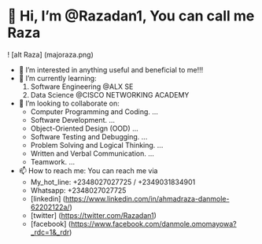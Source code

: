 # 👋 Hi, I’m @Razadan1, You can call me **Raza**
! [alt Raza] (majoraza.png)
- 👀 I’m interested in anything useful and beneficial to me!!!
- 🌱 I’m currently learning:
    1. Software Engineering @ALX SE
    2. Data Science @CISCO NETWORKING ACADEMY
- 💞️ I’m looking to collaborate on:
    -  Computer Programming and Coding. ...
    - Software Development. ...
    - Object-Oriented Design (OOD) ...
    - Software Testing and Debugging. ...
    - Problem Solving and Logical Thinking. ...
    - Written and Verbal Communication. ...
    - Teamwork. ...
- 📫 How to reach me: You can reach me via
    - My_hot_line: +2348027027725 / +2349031834901
    - Whatsapp:    +2348027027725
    - [linkedin] (https://www.linkedin.com/in/ahmadraza-danmole-62202122a/)
    - [twitter] (https://twitter.com/Razadan1)
    - [facebook] (https://www.facebook.com/danmole.omomayowa?_rdc=1&_rdr)
<!---
Razadan1/Razadan1 is a ✨ special ✨ repository because its `README.md` (this file) appears on your GitHub profile.
You can click the Preview link to take a look at your changes.
--->
